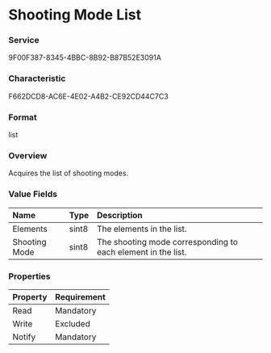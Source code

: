 # Shooting Mode List

### Service

9F00F387-8345-4BBC-8B92-B87B52E3091A

### Characteristic

F662DCD8-AC6E-4E02-A4B2-CE92CD44C7C3

### Format

list

### Overview

Acquires the list of shooting modes.

### Value Fields

| Name | Type | Description |
|:--|:--|:--|
| Elements | sint8 | The elements in the list. |
| Shooting Mode | sint8 | The shooting mode corresponding to each element in the list. |

### Properties

| Property | Requirement |
|:--|:--|
| Read | Mandatory |
| Write | Excluded |
| Notify | Mandatory |